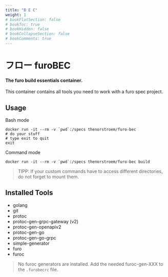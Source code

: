 ```yaml
---
title: "B E C"
weight: 1
# bookFlatSection: false
# bookToc: true
# bookHidden: false
# bookCollapseSection: false
# bookComments: true
---
```



# フロー furoBEC

#### The furo build essentials container.

This container contains all tools you need to work with a furo spec project.

## Usage
Bash mode

    docker run -it --rm -v `pwd`:/specs thenorstroem/furo-bec
    # do your stuff
    # type exit to quit
    exit

Command mode

    docker run -it --rm -v `pwd`:/specs thenorstroem/furo-bec build


> TIPP: If your custom commands have to access different directories, do not forget to mount them.


## Installed Tools

- golang
- git
- protoc
- protoc-gen-grpc-gateway (v2)
- protoc-gen-openapiv2
- protoc-gen-go
- protoc-gen-go-grpc
- simple-generator
- furo
- furoc

> No furoc generators are installed. Add the needed furoc-gen-XXX to the `.furobecrc` file.

